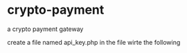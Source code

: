 # crypto-payment
a crypto payment gateway

create a file named api_key.php
in the file wirte the following

<?php
$api_key = "";
?>
